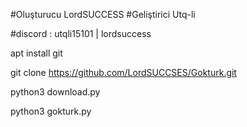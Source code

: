 #Oluşturucu LordSUCCESS
#Geliştirici Utq-li

#discord : utqli15101 | lordsuccess

apt install git

git clone https://github.com/LordSUCCSES/Gokturk.git

python3 download.py

python3 gokturk.py

